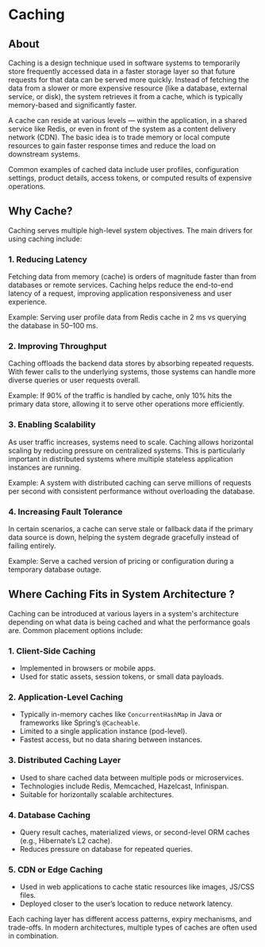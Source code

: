 # Caching

## About

Caching is a design technique used in software systems to temporarily store frequently accessed data in a faster storage layer so that future requests for that data can be served more quickly. Instead of fetching the data from a slower or more expensive resource (like a database, external service, or disk), the system retrieves it from a cache, which is typically memory-based and significantly faster.

A cache can reside at various levels — within the application, in a shared service like Redis, or even in front of the system as a content delivery network (CDN). The basic idea is to trade memory or local compute resources to gain faster response times and reduce the load on downstream systems.

Common examples of cached data include user profiles, configuration settings, product details, access tokens, or computed results of expensive operations.

## Why Cache?

Caching serves multiple high-level system objectives. The main drivers for using caching include:

### 1. Reducing Latency

Fetching data from memory (cache) is orders of magnitude faster than from databases or remote services. Caching helps reduce the end-to-end latency of a request, improving application responsiveness and user experience.

Example: Serving user profile data from Redis cache in 2 ms vs querying the database in 50–100 ms.

### 2. Improving Throughput

Caching offloads the backend data stores by absorbing repeated requests. With fewer calls to the underlying systems, those systems can handle more diverse queries or user requests overall.

Example: If 90% of the traffic is handled by cache, only 10% hits the primary data store, allowing it to serve other operations more efficiently.

### 3. Enabling Scalability

As user traffic increases, systems need to scale. Caching allows horizontal scaling by reducing pressure on centralized systems. This is particularly important in distributed systems where multiple stateless application instances are running.

Example: A system with distributed caching can serve millions of requests per second with consistent performance without overloading the database.

### 4. Increasing Fault Tolerance

In certain scenarios, a cache can serve stale or fallback data if the primary data source is down, helping the system degrade gracefully instead of failing entirely.

Example: Serve a cached version of pricing or configuration during a temporary database outage.

## Where Caching Fits in System Architecture ?

Caching can be introduced at various layers in a system's architecture depending on what data is being cached and what the performance goals are. Common placement options include:

### 1. Client-Side Caching

* Implemented in browsers or mobile apps.
* Used for static assets, session tokens, or small data payloads.

### 2. Application-Level Caching

* Typically in-memory caches like `ConcurrentHashMap` in Java or frameworks like Spring’s `@Cacheable`.
* Limited to a single application instance (pod-level).
* Fastest access, but no data sharing between instances.

### 3. Distributed Caching Layer

* Used to share cached data between multiple pods or microservices.
* Technologies include Redis, Memcached, Hazelcast, Infinispan.
* Suitable for horizontally scalable architectures.

### 4. Database Caching

* Query result caches, materialized views, or second-level ORM caches (e.g., Hibernate’s L2 cache).
* Reduces pressure on database for repeated queries.

### 5. CDN or Edge Caching

* Used in web applications to cache static resources like images, JS/CSS files.
* Deployed closer to the user’s location to reduce network latency.

Each caching layer has different access patterns, expiry mechanisms, and trade-offs. In modern architectures, multiple types of caches are often used in combination.
